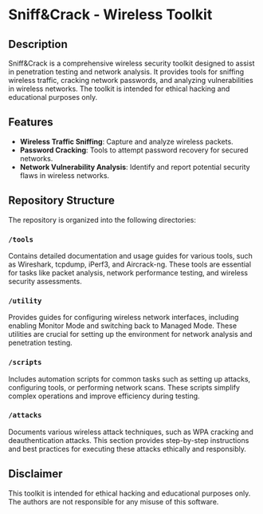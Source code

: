 # Sniff&Crack - Wireless Toolkit

## Description

Sniff&Crack is a comprehensive wireless security toolkit designed to assist in penetration testing and network analysis. It provides tools for sniffing wireless traffic, cracking network passwords, and analyzing vulnerabilities in wireless networks. The toolkit is intended for ethical hacking and educational purposes only.

## Features

- **Wireless Traffic Sniffing**: Capture and analyze wireless packets.
- **Password Cracking**: Tools to attempt password recovery for secured networks.
- **Network Vulnerability Analysis**: Identify and report potential security flaws in wireless networks.

## Repository Structure

The repository is organized into the following directories:

### `/tools`
Contains detailed documentation and usage guides for various tools, such as Wireshark, tcpdump, iPerf3, and Aircrack-ng. These tools are essential for tasks like packet analysis, network performance testing, and wireless security assessments.

### `/utility`
Provides guides for configuring wireless network interfaces, including enabling Monitor Mode and switching back to Managed Mode. These utilities are crucial for setting up the environment for network analysis and penetration testing.

### `/scripts`
Includes automation scripts for common tasks such as setting up attacks, configuring tools, or performing network scans. These scripts simplify complex operations and improve efficiency during testing.

### `/attacks`
Documents various wireless attack techniques, such as WPA cracking and deauthentication attacks. This section provides step-by-step instructions and best practices for executing these attacks ethically and responsibly.

## Disclaimer

This toolkit is intended for ethical hacking and educational purposes only. The authors are not responsible for any misuse of this software.
